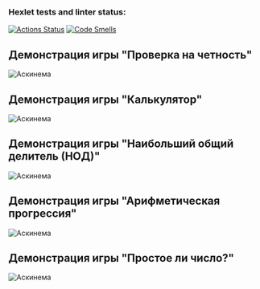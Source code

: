 ### Hexlet tests and linter status:
[![Actions Status](https://github.com/ChilRill/java-project-61/actions/workflows/hexlet-check.yml/badge.svg)](https://github.com/ChilRill/java-project-61/actions)
[![Code Smells](https://sonarcloud.io/api/project_badges/measure?project=ChilRill_java-project-61&metric=code_smells)](https://sonarcloud.io/summary/new_code?id=ChilRill_java-project-61)

## Демонстрация игры "Проверка на четность"
![Аскинема](screenshots/Even_game.png)

## Демонстрация игры "Калькулятор"
![Аскинема](screenshots/Calc_game.png)

## Демонстрация игры "Наибольший общий делитель (НОД)"
![Аскинема](screenshots/GCD_game.png)

## Демонстрация игры "Арифметическая прогрессия"
![Аскинема](screenshots/Progression_game.png)

## Демонстрация игры "Простое ли число?"
![Аскинема](screenshots/Prime_game.png)
